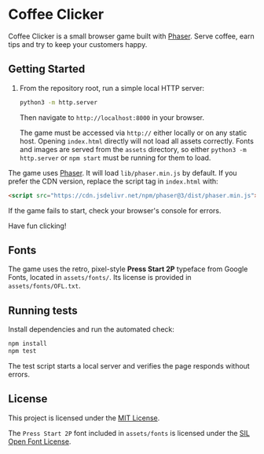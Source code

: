 # Coffee Clicker

Coffee Clicker is a small browser game built with [Phaser](https://phaser.io/). Serve coffee, earn tips and try to keep your customers happy.

## Getting Started

1. From the repository root, run a simple local HTTP server:

   ```bash
   python3 -m http.server
   ```

   Then navigate to `http://localhost:8000` in your browser.

   The game must be accessed via `http://` either locally or on any static host. Opening `index.html` directly will not load all assets correctly. Fonts and images are served from the `assets` directory, so either `python3 -m http.server` or `npm start` must be running for them to load.

The game uses [Phaser](https://phaser.io/). It will load `lib/phaser.min.js` by default. If you prefer the CDN version, replace the script tag in `index.html` with:

```html
<script src="https://cdn.jsdelivr.net/npm/phaser@3/dist/phaser.min.js"></script>
```

If the game fails to start, check your browser's console for errors.

Have fun clicking!

## Fonts

The game uses the retro, pixel-style **Press Start 2P** typeface from Google Fonts, located in `assets/fonts/`. Its license is provided in `assets/fonts/OFL.txt`.

## Running tests

Install dependencies and run the automated check:

```bash
npm install
npm test
```

The test script starts a local server and verifies the page responds without errors.

## License

This project is licensed under the [MIT License](LICENSE).

The `Press Start 2P` font included in `assets/fonts` is licensed under the
[SIL Open Font License](assets/fonts/OFL.txt).

